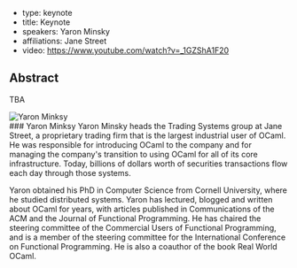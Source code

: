 - type: keynote
- title: Keynote
- speakers: Yaron Minsky
- affiliations: Jane Street
- video: https://www.youtube.com/watch?v=_1GZShA1F20

## Abstract

TBA

<div class="author media" media:type="text/omd">

<div class="image">
<div class="avatar">
<img src="img/yaron-minsky.jpg" alt="Yaron Minksy"></img>
</div>
</div>

<div class="content" media:type="text/omd">
### Yaron Minksy
Yaron Minsky heads the Trading Systems group at Jane Street, a proprietary trading firm that is the largest industrial user of OCaml. He was responsible for introducing OCaml to the company and for managing the company's transition to using OCaml for all of its core infrastructure. Today, billions of dollars worth of securities transactions flow each day through those systems.

Yaron obtained his PhD in Computer Science from Cornell University, where he studied distributed systems. Yaron has lectured, blogged and written about OCaml for years, with articles published in Communications of the ACM and the Journal of Functional Programming. He has chaired the steering committee of the Commercial Users of Functional Programming, and is a member of the steering committee for the International Conference on Functional Programming. He is also a coauthor of the book Real World
OCaml.
</div>
</div>
